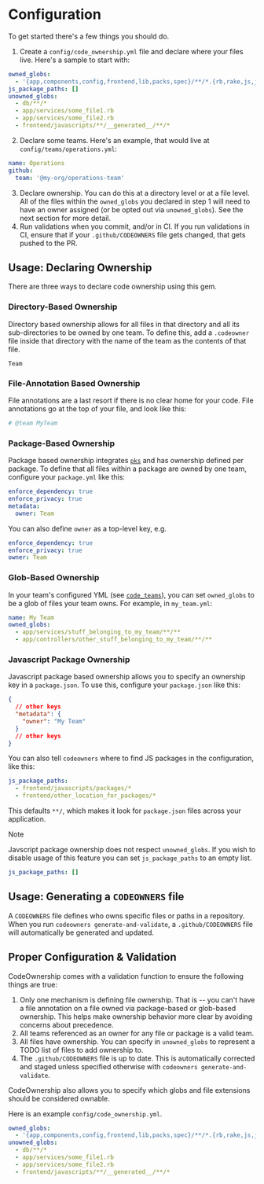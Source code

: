 # Configuration

To get started there's a few things you should do.

1) Create a `config/code_ownership.yml` file and declare where your files live. Here's a sample to start with:

```yml
owned_globs:
  - '{app,components,config,frontend,lib,packs,spec}/**/*.{rb,rake,js,jsx,ts,tsx}'
js_package_paths: []
unowned_globs:
  - db/**/*
  - app/services/some_file1.rb
  - app/services/some_file2.rb
  - frontend/javascripts/**/__generated__/**/*
```

2) Declare some teams. Here's an example, that would live at `config/teams/operations.yml`:

```yml
name: Operations
github:
  team: '@my-org/operations-team'
```

3) Declare ownership. You can do this at a directory level or at a file level. All of the files within the `owned_globs` you declared in step 1 will need to have an owner assigned (or be opted out via `unowned_globs`). See the next section for more detail.
4) Run validations when you commit, and/or in CI. If you run validations in CI, ensure that if your `.github/CODEOWNERS` file gets changed, that gets pushed to the PR.

## Usage: Declaring Ownership

There are three ways to declare code ownership using this gem.

### Directory-Based Ownership

Directory based ownership allows for all files in that directory and all its sub-directories to be owned by one team. To define this, add a `.codeowner` file inside that directory with the name of the team as the contents of that file.

```text
Team
```

### File-Annotation Based Ownership

File annotations are a last resort if there is no clear home for your code. File annotations go at the top of your file, and look like this:

```ruby
# @team MyTeam
```

### Package-Based Ownership

Package based ownership integrates [`pks`](https://github.com/rubyatscale/pks) and has ownership defined per package. To define that all files within a package are owned by one team, configure your `package.yml` like this:

```yml
enforce_dependency: true
enforce_privacy: true
metadata:
  owner: Team
```

You can also define `owner` as a top-level key, e.g.

```yml
enforce_dependency: true
enforce_privacy: true
owner: Team
```

### Glob-Based Ownership

In your team's configured YML (see [`code_teams`](https://github.com/rubyatscale/code_teams)), you can set `owned_globs` to be a glob of files your team owns. For example, in `my_team.yml`:

```yml
name: My Team
owned_globs:
  - app/services/stuff_belonging_to_my_team/**/**
  - app/controllers/other_stuff_belonging_to_my_team/**/**
```

### Javascript Package Ownership

Javascript package based ownership allows you to specify an ownership key in a `package.json`. To use this, configure your `package.json` like this:

```json
{
  // other keys
  "metadata": {
    "owner": "My Team"
  }
  // other keys
}
```

You can also tell `codeowners` where to find JS packages in the configuration, like this:

```yml
js_package_paths:
  - frontend/javascripts/packages/*
  - frontend/other_location_for_packages/*
```

This defaults `**/`, which makes it look for `package.json` files across your application.

> [!NOTE]
> Javscript package ownership does not respect `unowned_globs`. If you wish to disable usage of this feature you can set `js_package_paths` to an empty list.

```yml
js_package_paths: []
```

## Usage: Generating a `CODEOWNERS` file

A `CODEOWNERS` file defines who owns specific files or paths in a repository. When you run `codeowners generate-and-validate`, a `.github/CODEOWNERS` file will automatically be generated and updated.

## Proper Configuration & Validation

CodeOwnership comes with a validation function to ensure the following things are true:

1) Only one mechanism is defining file ownership. That is -- you can't have a file annotation on a file owned via package-based or glob-based ownership. This helps make ownership behavior more clear by avoiding concerns about precedence.
2) All teams referenced as an owner for any file or package is a valid team.
3) All files have ownership. You can specify in `unowned_globs` to represent a TODO list of files to add ownership to.
4) The `.github/CODEOWNERS` file is up to date. This is automatically corrected and staged unless specified otherwise with `codeowners generate-and-validate`. 

CodeOwnership also allows you to specify which globs and file extensions should be considered ownable.

Here is an example `config/code_ownership.yml`.

```yml
owned_globs:
  - '{app,components,config,frontend,lib,packs,spec}/**/*.{rb,rake,js,jsx,ts,tsx}'
unowned_globs:
  - db/**/*
  - app/services/some_file1.rb
  - app/services/some_file2.rb
  - frontend/javascripts/**/__generated__/**/*
```
